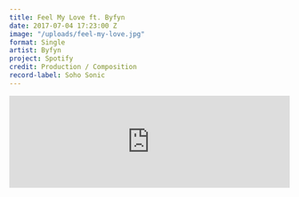```yaml
---
title: Feel My Love ft. Byfyn
date: 2017-07-04 17:23:00 Z
image: "/uploads/feel-my-love.jpg"
format: Single
artist: Byfyn
project: Spotify
credit: Production / Composition
record-label: Soho Sonic
---
```


<iframe width="100%" height="166" scrolling="no" frameborder="no" src="https://w.soundcloud.com/player/?url=https%3A//api.soundcloud.com/tracks/339361625&amp;color=000000&amp;auto_play=false&amp;hide_related=false&amp;show_comments=true&amp;show_user=true&amp;show_reposts=false"></iframe>
